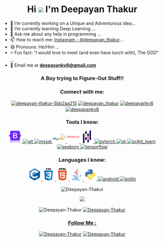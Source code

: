 <!---<h1 align="center">👋 Hi there, This is Deepayan Thakur </h1>--->
<h1 align="center">Hi <img src="https://raw.githubusercontent.com/iampavangandhi/iampavangandhi/master/gifs/Hi.gif" width="30px"> I'm Deepayan Thakur</h1>

<!--- ### Hi there, This is Deepayan Thakur 👋--->

- 🔭 I’m currently working on a Unique and Adventurous idea... 
- 🌱 I’m currently learning Deep Learning ...
- 💬 Ask me about any help in programming ...
- 📫 How to reach me: [Instagram - @deepayan_thakur](https://www.instagram.com/deepayan_thakur/)...
- 😄 Pronouns: He/Him ...
- ⚡ Fun fact: “I would love to meet (and even have lunch with), The GOD” ...
- 📧 Email me at **deepayankv8@gmail.com**

<h3 align="center">A Boy trying to Figure-Out Stuff!!</h3>


<h3 align="center">Connect with me:</h3>
<p align="center">
<a href="https://linkedin.com/in/deepayan-thakur-5bb2aa215" target="blank"><img align="center" src="https://raw.githubusercontent.com/rahuldkjain/github-profile-readme-generator/master/src/images/icons/Social/linked-in-alt.svg" alt="deepayan-thakur-5bb2aa215" height="30" width="40" /></a>
<a href="https://instagram.com/deepayan_thakur" target="blank"><img align="center" src="https://raw.githubusercontent.com/rahuldkjain/github-profile-readme-generator/master/src/images/icons/Social/instagram.svg" alt="deepayan_thakur" height="30" width="40" /></a>
<a href="https://www.hackerrank.com/deepayankv8" target="blank"><img align="center" src="https://raw.githubusercontent.com/rahuldkjain/github-profile-readme-generator/master/src/images/icons/Social/hackerrank.svg" alt="deepayankv8" height="30" width="40" /></a>
<a href="https://www.leetcode.com/deepayankv8" target="blank"><img align="center" src="https://raw.githubusercontent.com/rahuldkjain/github-profile-readme-generator/master/src/images/icons/Social/leet-code.svg" alt="deepayankv8" height="30" width="40" /></a>
</p>

<h3 align="center">Tools I know:</h3>
<p align="center">
  <!-- Tools (left side) -->
  <span>
    <a href="https://getbootstrap.com" target="_blank" rel="noreferrer">
      <img src="https://raw.githubusercontent.com/devicons/devicon/master/icons/bootstrap/bootstrap-plain-wordmark.svg" alt="bootstrap" width="40" height="40"/>
    </a>
    <a href="https://git-scm.com/" target="_blank" rel="noreferrer">
      <img src="https://www.vectorlogo.zone/logos/git-scm/git-scm-icon.svg" alt="git" width="40" height="40"/>
    </a>
    <a href="https://www.microsoft.com/en-us/sql-server" target="_blank" rel="noreferrer">
      <img src="https://www.svgrepo.com/show/303229/microsoft-sql-server-logo.svg" alt="mssql" width="40" height="40"/>
    </a>
    <a href="https://www.mysql.com/" target="_blank" rel="noreferrer">
      <img src="https://raw.githubusercontent.com/devicons/devicon/master/icons/mysql/mysql-original-wordmark.svg" alt="mysql" width="40" height="40"/>
    </a>
    <a href="https://www.oracle.com/" target="_blank" rel="noreferrer">
      <img src="https://raw.githubusercontent.com/devicons/devicon/master/icons/oracle/oracle-original.svg" alt="oracle" width="40" height="40"/>
    </a>
    <a href="https://pandas.pydata.org/" target="_blank" rel="noreferrer">
      <img src="https://raw.githubusercontent.com/devicons/devicon/2ae2a900d2f041da66e950e4d48052658d850630/icons/pandas/pandas-original.svg" alt="pandas" width="40" height="40"/>
    </a>
    <a href="https://pytorch.org/" target="_blank" rel="noreferrer">
      <img src="https://www.vectorlogo.zone/logos/pytorch/pytorch-icon.svg" alt="pytorch" width="40" height="40"/>
    </a>
    <a href="https://www.qt.io/" target="_blank" rel="noreferrer">
      <img src="https://upload.wikimedia.org/wikipedia/commons/0/0b/Qt_logo_2016.svg" alt="qt" width="40" height="40"/>
    </a>
    <a href="https://scikit-learn.org/" target="_blank" rel="noreferrer">
      <img src="https://upload.wikimedia.org/wikipedia/commons/0/05/Scikit_learn_logo_small.svg" alt="scikit_learn" width="40" height="40"/>
    </a>
    <a href="https://seaborn.pydata.org/" target="_blank" rel="noreferrer">
      <img src="https://seaborn.pydata.org/_images/logo-mark-lightbg.svg" alt="seaborn" width="40" height="40"/>
    </a>
    <a href="https://www.tensorflow.org" target="_blank" rel="noreferrer">
      <img src="https://www.vectorlogo.zone/logos/tensorflow/tensorflow-icon.svg" alt="tensorflow" width="40" height="40"/>
    </a>
  </span>
</p>

<h3 align="center">Languages I know: </h3>
<p align="center">
  <!-- Languages (right side) -->
  <span>
    <a href="https://www.cprogramming.com/" target="_blank" rel="noreferrer">
      <img src="https://raw.githubusercontent.com/devicons/devicon/master/icons/c/c-original.svg" alt="c" width="40" height="40"/>
    </a>
    <a href="https://www.w3schools.com/css/" target="_blank" rel="noreferrer">
      <img src="https://raw.githubusercontent.com/devicons/devicon/master/icons/css3/css3-original-wordmark.svg" alt="css3" width="40" height="40"/>
    </a>
    <a href="https://www.w3.org/html/" target="_blank" rel="noreferrer">
      <img src="https://raw.githubusercontent.com/devicons/devicon/master/icons/html5/html5-original-wordmark.svg" alt="html5" width="40" height="40"/>
    </a>
    <a href="https://www.java.com" target="_blank" rel="noreferrer">
      <img src="https://raw.githubusercontent.com/devicons/devicon/master/icons/java/java-original.svg" alt="java" width="40" height="40"/>
    </a>
    <a href="https://www.python.org" target="_blank" rel="noreferrer">
      <img src="https://raw.githubusercontent.com/devicons/devicon/master/icons/python/python-original.svg" alt="python" width="40" height="40"/>
    </a>
    <a href="https://developer.android.com/studio" target="_blank" rel="noreferrer">
      <img src="https://upload.wikimedia.org/wikipedia/commons/6/64/Android_logo_2019_%28stacked%29.svg" alt="android" width="40" height="40"/>
    </a>
    <a href="https://kotlinlang.org/" target="_blank" rel="noreferrer">
      <img src="https://brandslogos.com/wp-content/uploads/images/kotlin-logo.png" alt="kotlin" width="40" height="40"/>
    </a>
  </span>
</p>




<p align="center"> <img align="center" src="https://komarev.com/ghpvc/?username=Deepayan-Thakur&label=Total%20views&color=0088ff&style=metal" alt="Deepayan-Thakur">
<!---<p><img align="left" src="https://github-readme-stats.vercel.app/api/top-langs?username=Deepayan-Thakur&show_icons=true&locale=en&layout=compact" alt="Deepayan-Thakur" /></p>
--->
</p>

<p align="center"> <a href="https://www.instagram.com/deepayan_thakur/" target="_blank" rel="noopener noreferrer"><img src="https://img.shields.io/badge/Instagram-%23E4405F.svg?style=for-the-badge&logo=Instagram&logoColor=white" ></a> </p>


<p align = "center">
<img align="center" src="https://github-readme-stats.vercel.app/api?username=Deepayan-Thakur&show_icons=true&theme=radical" alt="Deepayan-Thakur" />
<a align="center" href="https://github-readme-stats.vercel.app/api?username=Deepayan-Thakur&show_icons=true&theme=radical" target="blank">
<img align="center" src="https://github-readme-streak-stats.herokuapp.com/?user=Deepayan-Thakur&theme=radical" alt="Deepayan-Thakur"/>
</p>

<h3 align="center">Follow Me :</h3> 
<p align="center">
<a href="https://www.instagram.com/deepayan_thakur/" target="_blank"><img src="https://cdn.jsdelivr.net/npm/simple-icons@3.0.1/icons/instagram.svg" alt="Deepayan-Thakur" height="30" width="40" /></a>
<a href="https://github.com/Deepayan-Thakur" target="_blank"><img src="https://cdn.jsdelivr.net/npm/simple-icons@3.0.1/icons/github.svg" alt="Deepayan-Thakur" height="30" width="40" /></a>
</p>
